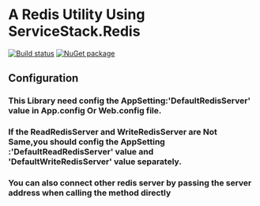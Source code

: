 # A Redis Utility Using ServiceStack.Redis
[![Build status](https://ci.appveyor.com/api/projects/status/7b79ftxith3rqq2h?svg=true)](https://ci.appveyor.com/project/kinshines/servicestack-redis-utility)   [![NuGet package](https://badge.fury.io/nu/RedisUtility.svg)](https://www.nuget.org/packages/RedisUtility/)
## Configuration
### This Library need config the AppSetting:'DefaultRedisServer' value in App.config Or Web.config file.
### If the ReadRedisServer and WriteRedisServer are Not Same,you should config the AppSetting :'DefaultReadRedisServer' value and 'DefaultWriteRedisServer' value separately.
### You can also connect other redis server by passing the server address when calling the method directly

